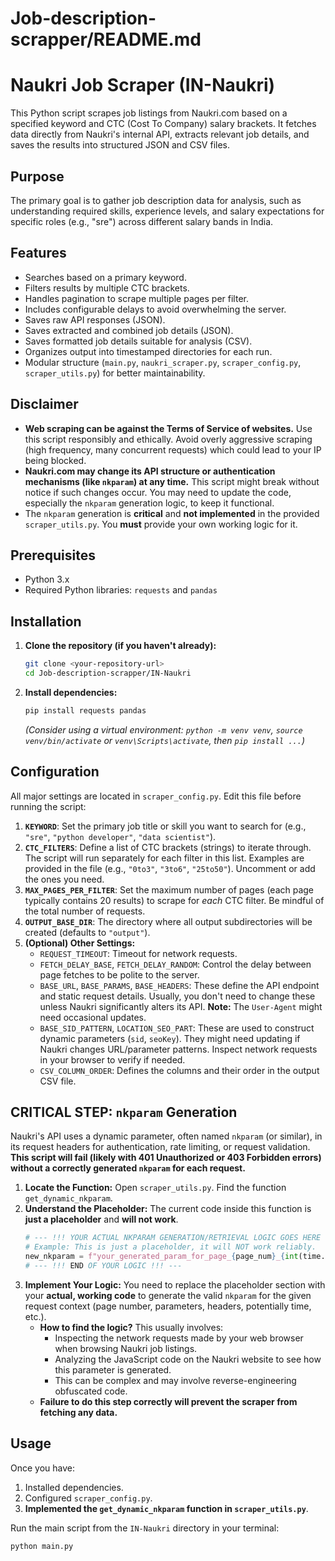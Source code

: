 
# Job-description-scrapper/README.md

# Naukri Job Scraper (IN-Naukri)

This Python script scrapes job listings from Naukri.com based on a specified keyword and CTC (Cost To Company) salary brackets. It fetches data directly from Naukri's internal API, extracts relevant job details, and saves the results into structured JSON and CSV files.

## Purpose

The primary goal is to gather job description data for analysis, such as understanding required skills, experience levels, and salary expectations for specific roles (e.g., "sre") across different salary bands in India.

## Features

* Searches based on a primary keyword.
* Filters results by multiple CTC brackets.
* Handles pagination to scrape multiple pages per filter.
* Includes configurable delays to avoid overwhelming the server.
* Saves raw API responses (JSON).
* Saves extracted and combined job details (JSON).
* Saves formatted job details suitable for analysis (CSV).
* Organizes output into timestamped directories for each run.
* Modular structure (`main.py`, `naukri_scraper.py`, `scraper_config.py`, `scraper_utils.py`) for better maintainability.

## Disclaimer

* **Web scraping can be against the Terms of Service of websites.** Use this script responsibly and ethically. Avoid overly aggressive scraping (high frequency, many concurrent requests) which could lead to your IP being blocked.
* **Naukri.com may change its API structure or authentication mechanisms (like `nkparam`) at any time.** This script might break without notice if such changes occur. You may need to update the code, especially the `nkparam` generation logic, to keep it functional.
* The `nkparam` generation is **critical** and **not implemented** in the provided `scraper_utils.py`. You **must** provide your own working logic for it.

## Prerequisites

* Python 3.x
* Required Python libraries: `requests` and `pandas`

## Installation

1. **Clone the repository (if you haven't already):**
   ```bash
   git clone <your-repository-url>
   cd Job-description-scrapper/IN-Naukri
   ```
2. **Install dependencies:**
   ```bash
   pip install requests pandas
   ```

   *(Consider using a virtual environment: `python -m venv venv`, `source venv/bin/activate` or `venv\Scripts\activate`, then `pip install ...`)*

## Configuration

All major settings are located in `scraper_config.py`. Edit this file before running the script:

1. **`KEYWORD`**: Set the primary job title or skill you want to search for (e.g., `"sre"`, `"python developer"`, `"data scientist"`).
2. **`CTC_FILTERS`**: Define a list of CTC brackets (strings) to iterate through. The script will run separately for each filter in this list. Examples are provided in the file (e.g., `"0to3"`, `"3to6"`, `"25to50"`). Uncomment or add the ones you need.
3. **`MAX_PAGES_PER_FILTER`**: Set the maximum number of pages (each page typically contains 20 results) to scrape for *each* CTC filter. Be mindful of the total number of requests.
4. **`OUTPUT_BASE_DIR`**: The directory where all output subdirectories will be created (defaults to `"output"`).
5. **(Optional) Other Settings:**
   * `REQUEST_TIMEOUT`: Timeout for network requests.
   * `FETCH_DELAY_BASE`, `FETCH_DELAY_RANDOM`: Control the delay between page fetches to be polite to the server.
   * `BASE_URL`, `BASE_PARAMS`, `BASE_HEADERS`: These define the API endpoint and static request details. Usually, you don't need to change these unless Naukri significantly alters its API. **Note:** The `User-Agent` might need occasional updates.
   * `BASE_SID_PATTERN`, `LOCATION_SEO_PART`: These are used to construct dynamic parameters (`sid`, `seoKey`). They might need updating if Naukri changes URL/parameter patterns. Inspect network requests in your browser to verify if needed.
   * `CSV_COLUMN_ORDER`: Defines the columns and their order in the output CSV file.

## CRITICAL STEP: `nkparam` Generation

Naukri's API uses a dynamic parameter, often named `nkparam` (or similar), in its request headers for authentication, rate limiting, or request validation. **This script will fail (likely with 401 Unauthorized or 403 Forbidden errors) without a correctly generated `nkparam` for each request.**

1. **Locate the Function:** Open `scraper_utils.py`. Find the function `get_dynamic_nkparam`.
2. **Understand the Placeholder:** The current code inside this function is **just a placeholder** and **will not work**.
   ```python
   # --- !!! YOUR ACTUAL NKPARAM GENERATION/RETRIEVAL LOGIC GOES HERE !!! ---
   # Example: This is just a placeholder, it will NOT work reliably.
   new_nkparam = f"your_generated_param_for_page_{page_num}_{int(time.time())}"
   # --- !!! END OF YOUR LOGIC !!! ---
   ```
3. **Implement Your Logic:** You need to replace the placeholder section with your **actual, working code** to generate the valid `nkparam` for the given request context (page number, parameters, headers, potentially time, etc.).
   * **How to find the logic?** This usually involves:
     * Inspecting the network requests made by your web browser when browsing Naukri job listings.
     * Analyzing the JavaScript code on the Naukri website to see how this parameter is generated.
     * This can be complex and may involve reverse-engineering obfuscated code.
   * **Failure to do this step correctly will prevent the scraper from fetching any data.**

## Usage

Once you have:

1. Installed dependencies.
2. Configured `scraper_config.py`.
3. **Implemented the `get_dynamic_nkparam` function in `scraper_utils.py`**.

Run the main script from the `IN-Naukri` directory in your terminal:

```bash
python main.py
```
